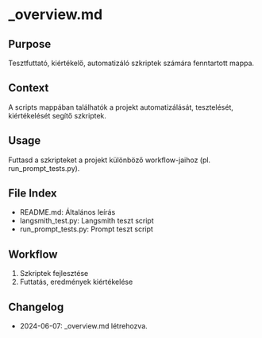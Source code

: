# _overview.md

## Purpose
Tesztfuttató, kiértékelő, automatizáló szkriptek számára fenntartott mappa.

## Context
A scripts mappában találhatók a projekt automatizálását, tesztelését, kiértékelését segítő szkriptek.

## Usage
Futtasd a szkripteket a projekt különböző workflow-jaihoz (pl. run_prompt_tests.py).

## File Index
- README.md: Általános leírás
- langsmith_test.py: Langsmith teszt script
- run_prompt_tests.py: Prompt teszt script

## Workflow
1. Szkriptek fejlesztése
2. Futtatás, eredmények kiértékelése

## Changelog
- 2024-06-07: _overview.md létrehozva. 